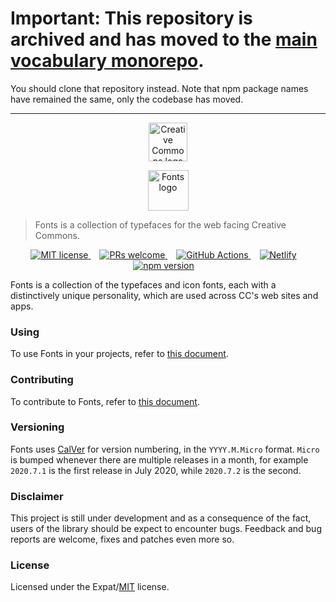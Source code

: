 # Important: This repository is archived and has moved to the [main vocabulary monorepo](https://github.com/creativecommons/vocabulary).

You should clone that repository instead. Note that npm package names have remained the same, only the codebase has moved.

---

<p align="center">
  <a href="https://creativecommons.org/" class="readme-cc-logo">
    <img
      alt="Creative Commons logo"
      src="https://raw.githubusercontent.com/creativecommons/fonts/master/readme_assets/cc_logo.png"
      height="62px"/>
  </a>
</p>
<p align="center">
  <a href="https://creativecommons.github.io/fonts/" class="readme-fonts-logo">
    <img
      alt="Fonts logo"
      src="https://raw.githubusercontent.com/creativecommons/fonts/master/readme_assets/fonts_logo.svg?sanitize=true"
      height="65px"/>
  </a>
</p>

> Fonts is a collection of typefaces for the web facing Creative Commons.

<p align="center">
  <a
    href="https://github.com/creativecommons/fonts/blob/master/LICENSE"
    style="margin-right: 1em;">
    <img alt="MIT license" src="https://img.shields.io/github/license/creativecommons/fonts.svg?color=brightgreen"/>
  </a>
  <a
    href="https://github.com/creativecommons/fonts/blob/master/CONTRIBUTING.md"
    style="margin-right: 1em;">
    <img alt="PRs welcome" src="https://img.shields.io/badge/PRs-welcome-brightgreen.svg"/>
  </a>
  <a
    href="https://github.com/creativecommons/fonts/actions"
    style="margin-right: 1em;">
    <img alt="GitHub Actions" src="https://img.shields.io/github/workflow/status/creativecommons/fonts/font-ci/master?label=font-ci"/>
  </a>
  <a
    href="https://cc-fonts.netlify.com"
    style="margin-right: 1em;">
    <img alt="Netlify" src="https://img.shields.io/netlify/c7f9d312-b3ff-4b28-a032-bc6b937a5603"/>
  </a>
  <a
    href="https://www.npmjs.com/package/@creativecommons/fonts"
    style="margin-right: 1em;">
    <img alt="npm version" src="https://img.shields.io/npm/v/@creativecommons/fonts?color=brightgreen"/>
  </a>
</p>

Fonts is a collection of the typefaces and icon fonts, each with a distinctively unique
personality, which are used across CC's web sites and apps.

### Using

To use Fonts in your projects, refer to [this document](https://cc-fonts.netlify.com/?path=/docs/vocabulary-usage--page).

### Contributing

To contribute to Fonts, refer to [this document](https://cc-fonts.netlify.com/?path=/docs/vocabulary-contribution--page).

### Versioning

Fonts uses [CalVer](https://calver.org/) for version numbering, in the `YYYY.M.Micro` format. `Micro` is bumped whenever there are multiple releases in a month, for example `2020.7.1` is the first release in July 2020, while `2020.7.2` is the second.

### Disclaimer

This project is still under development and as a consequence of the fact, users
of the library should be expect to encounter bugs. Feedback and bug reports are
welcome, fixes and patches even more so.

### License

Licensed under the Expat/[MIT](http://www.opensource.org/licenses/MIT) license.
